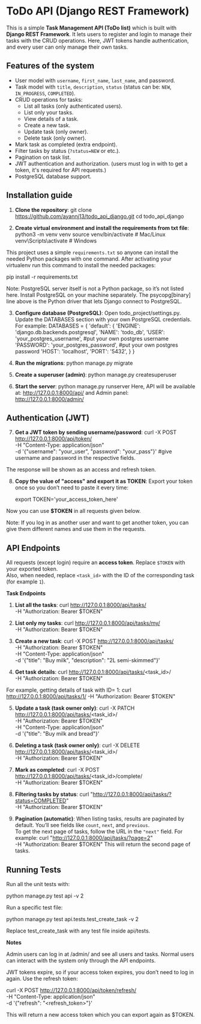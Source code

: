 # ToDo API (Django REST Framework)

This is a simple **Task Management API (ToDo list)** which is built with **Django REST Framework**. It lets users to register and login to manage their tasks with the CRUD operations. Here, JWT tokens handle authentication, and every user can only manage their own tasks.

## Features of the system
- User model with `username`, `first_name`, `last_name`, and password.
- Task model with `title`, `description`, `status` (status can be: `NEW`, `IN_PROGRESS`, `COMPLETED`).
- CRUD operations for tasks:
  - List all tasks (only authenticated users).
  - List only your tasks.
  - View details of a task.
  - Create a new task.
  - Update task (only owner).
  - Delete task (only owner).
- Mark task as completed (extra endpoint).
- Filter tasks by status (`?status=NEW` or etc.).
- Pagination on task list.
- JWT authentication and authorization. (users must log in with to get a token, it's required for API requests.)
- PostgreSQL database support.

## Installation guide

1. **Clone the repository**:
   git clone https://github.com/ayannj13/todo_api_django.git
   cd todo_api_django

2. **Create virtual environment and install the requirements from txt file**:
   python3 -m venv venv
   source venv/bin/activate   # Mac/Linux
   venv\Scripts\activate      # Windows

This project uses a simple `requirements.txt` so anyone can install the needed Python packages with one command.
After activating your virtualenv run this command to install the needed packages:

   pip install -r requirements.txt 

Note: PostgreSQL server itself is not a Python package, so it’s not listed here. Install PostgreSQL on your machine separately. The psycopg[binary] line above is the Python driver that lets Django connect to PostgreSQL.

3. **Configure database (PostgreSQL)**:
   Open todo_project/settings.py. Update the DATABASES section with your own PostgreSQL credentials.
   For example:
   DATABASES = {
    'default': {
        'ENGINE': 'django.db.backends.postgresql',
        'NAME': 'todo_db',
        'USER': 'your_postgres_username', #put your own postgres username
        'PASSWORD': 'your_postgres_password', #put your own postgres password
        'HOST': 'localhost',
        'PORT': '5432',
    }
}
4. **Run the migrations**:
   python manage.py migrate

5. **Create a superuser (admin)**:
   python manage.py createsuperuser

6. **Start the server**:
   python manage.py runserver
Here, API will be available at: http://127.0.0.1:8000/api/ 
and Admin panel: http://127.0.0.1:8000/admin/

## Authentication (JWT)

7. **Get a JWT token by sending username/password**:
   curl -X POST http://127.0.0.1:8000/api/token/ \
   -H "Content-Type: application/json" \
   -d '{"username": "your_user", "password": "your_pass"}' #give username and password in the respective fields.

The response will be shown as an access and refresh token. 

8. **Copy the value of "access" and export it as TOKEN**:
Export your token once so you don’t need to paste it every time:

   export TOKEN='your_access_token_here'

Now you can use **$TOKEN** in all requests given below.

Note: If you log in as another user and want to get another token, you can give them different names and use them in the requests.

## API Endpoints
All requests (except login) require an **access token**. Replace `$TOKEN` with your exported token.  
Also, when needed, replace `<task_id>` with the ID of the corresponding task (for example `1`). 

**Task Endpoints**

1. **List all the tasks**:
   curl http://127.0.0.1:8000/api/tasks/ \
  -H "Authorization: Bearer $TOKEN"

2. **List only my tasks**:
   curl http://127.0.0.1:8000/api/tasks/my/ \
   -H "Authorization: Bearer $TOKEN"

3. **Create a new task**:
   curl -X POST http://127.0.0.1:8000/api/tasks/ \
   -H "Authorization: Bearer $TOKEN" \
   -H "Content-Type: application/json" \
   -d '{"title": "Buy milk", "description": "2L semi-skimmed"}'

4. **Get task details**:
   curl http://127.0.0.1:8000/api/tasks/<task_id>/ \
   -H "Authorization: Bearer $TOKEN"

For example, getting details of task with ID= 1:
   curl http://127.0.0.1:8000/api/tasks/1/ 
   -H "Authorization: Bearer $TOKEN"

5. **Update a task (task owner only)**:
   curl -X PATCH http://127.0.0.1:8000/api/tasks/<task_id>/ \
   -H "Authorization: Bearer $TOKEN" \
   -H "Content-Type: application/json" \
   -d '{"title": "Buy milk and bread"}'

6. **Deleting a task (task owner only)**:
   curl -X DELETE http://127.0.0.1:8000/api/tasks/<task_id>/ \
   -H "Authorization: Bearer $TOKEN"

7. **Mark as completed**:
   curl -X POST http://127.0.0.1:8000/api/tasks/<task_id>/complete/ \
   -H "Authorization: Bearer $TOKEN"

8. **Filtering tasks by status**:
   curl "http://127.0.0.1:8000/api/tasks/?status=COMPLETED" \
   -H "Authorization: Bearer $TOKEN"

9. **Pagination (automatic)**:
When listing tasks, results are paginated by default. You’ll see fields like `count`, `next`, and `previous`.  
To get the next page of tasks, follow the URL in the `"next"` field.
For example:
   curl "http://127.0.0.1:8000/api/tasks/?page=2" \
   -H "Authorization: Bearer $TOKEN"
This will return the second page of tasks.

## Running Tests

Run all the unit tests with:

   python manage.py test api -v 2

Run a specific test file:

   python manage.py test api.tests.test_create_task -v 2 

Replace test_create_task with any test file inside api/tests.

**Notes**

Admin users can log in at /admin/ and see all users and tasks. Normal users can interact with the system only through the API endpoints.

JWT tokens expire, so if your access token expires, you don’t need to log in again. 
Use the refresh token:

   curl -X POST http://127.0.0.1:8000/api/token/refresh/ \
   -H "Content-Type: application/json" \
   -d '{"refresh": "<refresh_token>"}'

This will return a new access token which you can export again as $TOKEN. 
